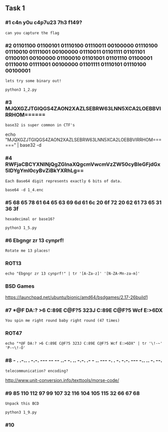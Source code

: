 ## Task 1

### #1 c4n y0u c4p7u23 7h3 f149?

    can you capture the flag

### #2 01101100 01100101 01110100 01110011 00100000 01110100 01110010 01111001 00100000 01110011 01101111 01101101 01100101 00100000 01100010 01101001 01101110 01100001 01110010 01111001 00100000 01101111 01110101 01110100 00100001

    lets try some binary out!

`python3 1_2.py`

### #3 MJQXGZJTGIQGS4ZAON2XAZLSEBRW63LNN5XCA2LOEBBVIRRHOM======

    base32 is super common in CTF's

echo "MJQXGZJTGIQGS4ZAON2XAZLSEBRW63LNN5XCA2LOEBBVIRRHOM======" | base32 -d


### #4 RWFjaCBCYXNlNjQgZGlnaXQgcmVwcmVzZW50cyBleGFjdGx5IDYgYml0cyBvZiBkYXRhLg==

    Each Base64 digit represents exactly 6 bits of data.

`base64 -d 1_4.enc`

### #5 68 65 78 61 64 65 63 69 6d 61 6c 20 6f 72 20 62 61 73 65 31 36 3f

    hexadecimal or base16?   
 
 `python3 1_5.py`

### #6 Ebgngr zr 13 cynprf!

    Rotate me 13 places!

### ROT13

`echo "Ebgngr zr 13 cynprf!" | tr '[A-Za-z]' '[N-ZA-Mn-za-m]'`

### BSD Games
https://launchpad.net/ubuntu/bionic/amd64/bsdgames/2.17-26build1

### #7 *@F DA:? >6 C:89E C@F?5 323J C:89E C@F?5 Wcf E:>6DX

    You spin me right round baby right round (47 times)

### ROT47

`echo "*@F DA:? >6 C:89E C@F?5 323J C:89E C@F?5 Wcf E:>6DX" | tr '\!-~' 'P-~\!-O'`


### #8 	 - . .-.. . -.-. --- -- -- ..- -. .. -.-. .- - .. --- -. . -. -.-. --- -.. .. -. --.
    
    telecommunication? encoding? 

http://www.unit-conversion.info/texttools/morse-code/


### #9 85 110 112 97 99 107 32 116 104 105 115 32 66 67 68  

    Unpack this BCD

`python3 1_9.py`


### #10 
